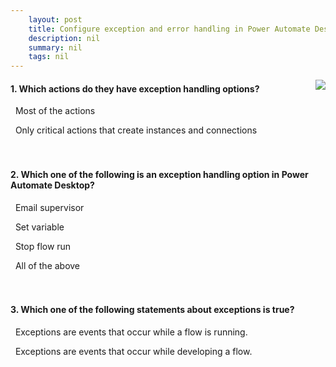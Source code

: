 ```yaml
---
    layout: post
    title: Configure exception and error handling in Power Automate Desktop  
    description: nil
    summary: nil
    tags: nil
---
```



 <a target="_blank" href="https://docs.microsoft.com/en-us/learn/modules/pad-exception-handling/5-check-knowledge/"><i class="fas fa-external-link-alt"></i> </a>
 <img align="right" src="https://docs.microsoft.com/en-us/learn/achievements/pad-exception-handling.svg">
####  1. Which actions do they have exception handling options?


<i class='fas fa-check-square' style='color: Dodgerblue;'></i> &nbsp;&nbsp;Most of the actions

<i class='far fa-square'></i> &nbsp;&nbsp;Only critical actions that create instances and connections
<br />
<br />
<br />

####  2. Which one of the following is an exception handling option in Power Automate Desktop?


<i class='far fa-square'></i> &nbsp;&nbsp;Email supervisor

<i class='fas fa-check-square' style='color: Dodgerblue;'></i> &nbsp;&nbsp;Set variable

<i class='far fa-square'></i> &nbsp;&nbsp;Stop flow run

<i class='far fa-square'></i> &nbsp;&nbsp;All of the above
<br />
<br />
<br />

####  3. Which one of the following statements about exceptions is true?


<i class='fas fa-check-square' style='color: Dodgerblue;'></i> &nbsp;&nbsp;Exceptions are events that occur while a flow is running.

<i class='far fa-square'></i> &nbsp;&nbsp;Exceptions are events that occur while developing a flow.
<br />
<br />
<br />
